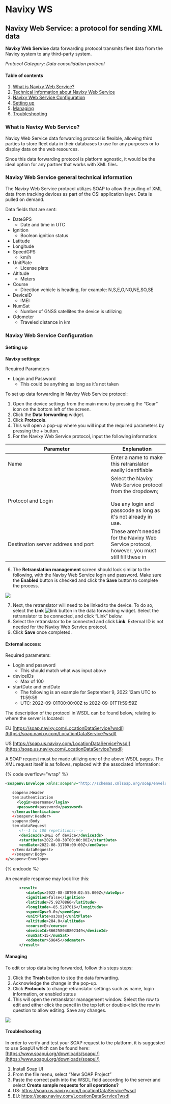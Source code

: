 # Navixy WS

## Navixy Web Service: a protocol for sending XML data

**Navixy Web Service** data forwarding protocol transmits fleet data from the Navixy system to any third-party system.

_Protocol Category: Data consolidation protocol_

#### Table of contents

1. [What is Navixy Web Service?](navixy-ws.md#what-is-ws)
2. [Technical information about Navixy Web Service](navixy-ws.md#tech-info-ws)
3. [Navixy Web Service Configuration](navixy-ws.md#ws-config)
4. [Setting up](navixy-ws.md#setting-up)
5. [Managing](navixy-ws.md#managing)
6. [Troubleshooting](navixy-ws.md#troubleshooting)

### What is Navixy Web Service?

Navixy Web Service data forwarding protocol is flexible, allowing third parties to store fleet data in their databases to use for any purposes or to display data on the web resources.

Since this data forwarding protocol is platform agnostic, it would be the ideal option for any partner that works with XML files.

### Navixy Web Service general technical information

The Navixy Web Service protocol utilizes SOAP to allow the pulling of XML data from tracking devices as part of the OSI application layer. Data is pulled on demand.

Data fields that are sent:

* DateGPS
  * Date and time in UTC
* Ignition
  * Boolean ignition status
* Latitude
* Longitude
* SpeedGPS
  * km/h
* UnitPlate
  * License plate
* Altitude
  * Meters
* Course
  * Direction vehicle is heading, for example: N,S,E,O,NO,NE,SO,SE
* DeviceID
  * IMEI
* NumSat
  * Number of GNSS satellites the device is utilizing
* Odometer
  * Traveled distance in km

### Navixy Web Service Configuration

#### Setting up

**Navixy settings:**

Required Parameters

* Login and Password
  * This could be anything as long as it’s not taken

To set up data forwarding in Navixy Web Service protocol:

1. Open the device settings from the main menu by pressing the “Gear” icon on the bottom left of the screen.
2. Click the **Data forwarding** widget.
3. Click **Protocols**.
4. This will open a pop-up where you will input the required parameters by pressing the + button.
5. For the Navixy Web Service protocol, input the following information:

<table><thead><tr><th width="307.8182373046875">Parameter</th><th>Explanation</th></tr></thead><tbody><tr><td>Name</td><td>Enter a name to make this retranslator easily identifiable</td></tr><tr><td>Protocol and Login</td><td>Select the Navixy Web Service protocol from the dropdown;<br><br>Use any login and passcode as long as it's not already in use.</td></tr><tr><td>Destination server address and port</td><td>These aren't needed for the Navixy Web Service protocol, however, you must still fill these in</td></tr></tbody></table>

6. The **Retranslation management** screen should look similar to the following, with the Navixy Web Service login and password. Make sure the **Enabled** button is checked and click the **Save** button to complete the process.

![](https://www.navixy.com/wp-content/uploads/2022/10/pasted-image-0-4-600x112.png)

7. Next, the retranslator will need to be linked to the device. To do so, select the **Link** <img src="https://www.navixy.com/wp-content/uploads/2022/08/image-3.png" alt="link" data-size="line"> button in the data forwarding widget. Select the retranslator to be connected, and click “Link” below.
8. Select the retranslator to be connected and click **Link**. External ID is not needed for the Navixy Web Service protocol.
9. Click **Save** once completed.

#### External access:

Required parameters:

* Login and password
  * This should match what was input above
* deviceIDs
  * Max of 100
* startDate and endDate
  * The following is an example for September 9, 2022 12am UTC to 11:59:59
  * UTC: 2022-09-01T00:00:00Z to 2022-09-01T11:59:59Z

The description of the protocol in WSDL can be found below, relating to where the server is located:

EU [https://soap.navixy.com/LocationDataService?wsdl](https://soap.navixy.com/LocationDataService?wsdl)

US [https://soap.us.navixy.com/LocationDataService?wsdl](https://soap.us.navixy.com/LocationDataService?wsdl)

A SOAP request must be made utilizing one of the above WSDL pages. The XML request itself is as follows, replaced with the associated information:

{% code overflow="wrap" %}
```xml
<soapenv:Envelope xmlns:soapenv="http://schemas.xmlsoap.org/soap/envelope/" xmlns:tem="http://tempuri.org">

   soapenv:Header
   tem:authentication
     <login>username</login>
     <password>password</password>
   </tem:authentication>
   </soapenv:Header>
   soapenv:Body
   tem:dataRequest
      <!--1 to 100 repetitions:-->
      <deviceIds>IMEI of device</deviceIds>
      <startDate>2022-08-30T00:00:00Z</startDate>
      <endDate>2022-08-31T00:00:00Z</endDate>
   </tem:dataRequest>
   </soapenv:Body>
</soapenv:Envelope>
```
{% endcode %}

An example response may look like this:

```xml
      <result>
         <dateGps>2022-08-30T00:02:55.000Z</dateGps>
         <ignition>false</ignition>
         <latitude>75.9270866</latitude>
         <longitude>-85.5207616</longitude>
         <speedGps>0.0</speedGps>
         <unitPlate>ss3ssj</unitPlate>
         <altitude>284.0</altitude>
         <course>E</course>
         <deviceId>866258048802349</deviceId>
         <numSat>15</numSat>
         <odometer>59845</odometer>
      </result>
```

#### Managing

To edit or stop data being forwarded, follow this steps steps:

1. Click the **Trash** button to stop the data forwarding.
2. Acknowledge the change in the pop-up.
3. Click **Protocols** to change retranslator settings such as name, login information, or enabled status
4. This will open the retranslator management window. Select the row to edit and either click the pencil in the top left or double-click the row in question to allow editing. Save any changes.

![](https://www.navixy.com/wp-content/uploads/2022/10/pasted-image-0-1-2-600x106.png)

#### Troubleshooting

In order to verify and test your SOAP request to the platform, it is suggested to use SoapUI which can be found here: [https://www.soapui.org/downloads/soapui/](https://www.soapui.org/downloads/soapui/)

1. Install Soap UI
2. From the file menu, select “New SOAP Project”
3. Paste the correct path into the WSDL field according to the server and select **Create sample requests for all operations?**
4. US: https://soap.us.navixy.com/LocationDataService?wsdl
5. EU: https://soap.navixy.com/LocationDataService?wsdl
